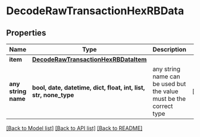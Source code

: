 # DecodeRawTransactionHexRBData


## Properties
Name | Type | Description | Notes
------------ | ------------- | ------------- | -------------
**item** | [**DecodeRawTransactionHexRBDataItem**](DecodeRawTransactionHexRBDataItem.md) |  | 
**any string name** | **bool, date, datetime, dict, float, int, list, str, none_type** | any string name can be used but the value must be the correct type | [optional]

[[Back to Model list]](../README.md#documentation-for-models) [[Back to API list]](../README.md#documentation-for-api-endpoints) [[Back to README]](../README.md)


